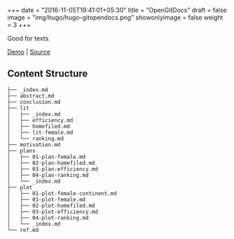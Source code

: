 +++
date = "2016-11-05T19:41:01+05:30"
title = "OpenGitDocs"
draft = false
image = "img/hugo/hugo-gitopendocs.png"
showonlyimage = false
weight = 3
+++

Good for texts. 

[Demo](https://hugo-gitopendocs.hongtaoh.com/) | [Source](https://github.com/hongtaoh/onlinebook-hugo-gitopendocs)

<!--more-->

## Content Structure

```
├── _index.md
├── abstract.md
├── conclusion.md
├── lit
│   ├── _index.md
│   ├── efficiency.md
│   ├── homefiled.md
│   ├── lit-female.md
│   └── ranking.md
├── motivation.md
├── plans
│   ├── 01-plan-female.md
│   ├── 02-plan-homefiled.md
│   ├── 03-plan-efficiency.md
│   ├── 04-plan-ranking.md
│   └── _index.md
├── plot
│   ├── 01-plot-female-continent.md
│   ├── 01-plot-female.md
│   ├── 02-plot-homefiled.md
│   ├── 03-plot-efficiency.md
│   ├── 04-plot-ranking.md
│   └── _index.md
└── ref.md

```